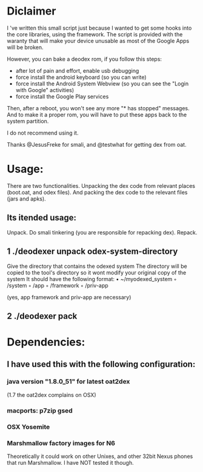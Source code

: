# Diclaimer
I 've written this small script just because I wanted to get some hooks into the core libraries, using the framework.
The script is provided with the waranty that will make your device unusable as most of the Google Apps will be broken.

However, you can bake a deodex rom, if you follow this steps:
* after lot of pain and effort, enable usb debugging 
* force install the android keyboard (so you can write)
* force install the Android System Webview (so you can see the "Login with Google" activities)
* force install the Google Play services

Then, after a reboot, you won't see any more "* has stopped" messages.
And to make it a proper rom, you will have to put these apps back to the system partition.

I do not recommend using it.

Thanks @JesusFreke for smali, and @testwhat for getting dex from oat.

# Usage:
There are two functionalities. Unpacking the dex code from relevant places
(boot.oat, and odex files). And packing the dex code to the relevant files
(jars and apks).

## Its itended usage:
Unpack.
Do smali tinkering (you are responsible for repacking dex).
Repack.

## 1 ./deodexer unpack odex-system-directory

 Give the directory that contains the odexed system
 The directory will be copied to the tool's directory
 so it wont modify your original copy of the system
 It should have the following format:
 • ~/myodexed_system
          ◦ /system
                      ◦ /app
                      ◦ /framework
                      ◦ /priv-app

(yes, app framework and priv-app are necessary)

## 2 ./deodexer pack

# Dependencies:

 ## I have used this with the following configuration:

 ### java version "1.8.0_51" for latest oat2dex
 (1.7 the oat2dex complains on OSX)
 ### macports: p7zip gsed
 ### OSX Yosemite
 ### Marshmallow factory images for N6

 Theoretically it could work on other Unixes, and other 32bit Nexus phones that run Marshmallow.
 I have NOT tested it though.
